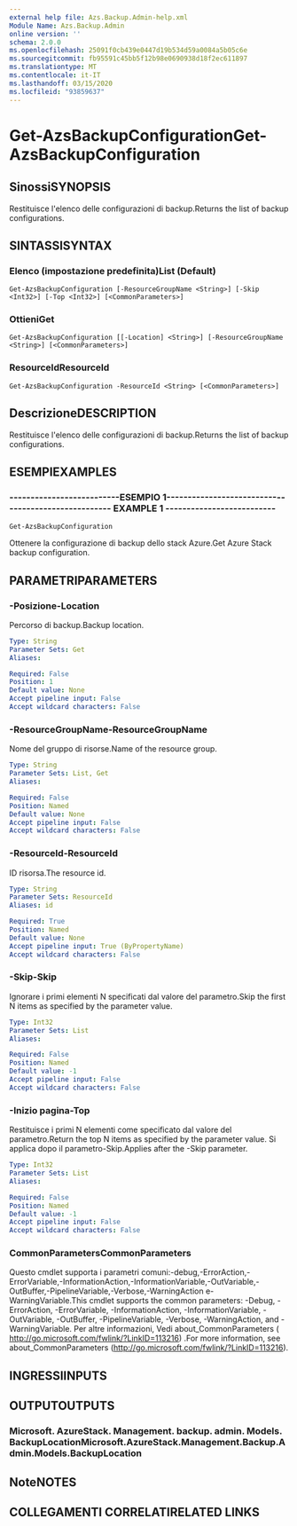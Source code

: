 ```yaml
---
external help file: Azs.Backup.Admin-help.xml
Module Name: Azs.Backup.Admin
online version: ''
schema: 2.0.0
ms.openlocfilehash: 25091f0cb439e0447d19b534d59a0084a5b05c6e
ms.sourcegitcommit: fb95591c45bb5f12b98e0690938d18f2ec611897
ms.translationtype: MT
ms.contentlocale: it-IT
ms.lasthandoff: 03/15/2020
ms.locfileid: "93859637"
---
```

# <span data-ttu-id="85d3c-101">Get-AzsBackupConfiguration</span><span class="sxs-lookup"><span data-stu-id="85d3c-101">Get-AzsBackupConfiguration</span></span>

## <span data-ttu-id="85d3c-102">Sinossi</span><span class="sxs-lookup"><span data-stu-id="85d3c-102">SYNOPSIS</span></span>
<span data-ttu-id="85d3c-103">Restituisce l'elenco delle configurazioni di backup.</span><span class="sxs-lookup"><span data-stu-id="85d3c-103">Returns the list of backup configurations.</span></span>

## <span data-ttu-id="85d3c-104">SINTASSI</span><span class="sxs-lookup"><span data-stu-id="85d3c-104">SYNTAX</span></span>

### <span data-ttu-id="85d3c-105">Elenco (impostazione predefinita)</span><span class="sxs-lookup"><span data-stu-id="85d3c-105">List (Default)</span></span>
```
Get-AzsBackupConfiguration [-ResourceGroupName <String>] [-Skip <Int32>] [-Top <Int32>] [<CommonParameters>]
```

### <span data-ttu-id="85d3c-106">Ottieni</span><span class="sxs-lookup"><span data-stu-id="85d3c-106">Get</span></span>
```
Get-AzsBackupConfiguration [[-Location] <String>] [-ResourceGroupName <String>] [<CommonParameters>]
```

### <span data-ttu-id="85d3c-107">ResourceId</span><span class="sxs-lookup"><span data-stu-id="85d3c-107">ResourceId</span></span>
```
Get-AzsBackupConfiguration -ResourceId <String> [<CommonParameters>]
```

## <span data-ttu-id="85d3c-108">Descrizione</span><span class="sxs-lookup"><span data-stu-id="85d3c-108">DESCRIPTION</span></span>
<span data-ttu-id="85d3c-109">Restituisce l'elenco delle configurazioni di backup.</span><span class="sxs-lookup"><span data-stu-id="85d3c-109">Returns the list of backup configurations.</span></span>

## <span data-ttu-id="85d3c-110">ESEMPI</span><span class="sxs-lookup"><span data-stu-id="85d3c-110">EXAMPLES</span></span>

### <span data-ttu-id="85d3c-111">--------------------------ESEMPIO 1--------------------------</span><span class="sxs-lookup"><span data-stu-id="85d3c-111">-------------------------- EXAMPLE 1 --------------------------</span></span>
```
Get-AzsBackupConfiguration
```

<span data-ttu-id="85d3c-112">Ottenere la configurazione di backup dello stack Azure.</span><span class="sxs-lookup"><span data-stu-id="85d3c-112">Get Azure Stack backup configuration.</span></span>

## <span data-ttu-id="85d3c-113">PARAMETRI</span><span class="sxs-lookup"><span data-stu-id="85d3c-113">PARAMETERS</span></span>

### <span data-ttu-id="85d3c-114">-Posizione</span><span class="sxs-lookup"><span data-stu-id="85d3c-114">-Location</span></span>
<span data-ttu-id="85d3c-115">Percorso di backup.</span><span class="sxs-lookup"><span data-stu-id="85d3c-115">Backup location.</span></span>

```yaml
Type: String
Parameter Sets: Get
Aliases: 

Required: False
Position: 1
Default value: None
Accept pipeline input: False
Accept wildcard characters: False
```

### <span data-ttu-id="85d3c-116">-ResourceGroupName</span><span class="sxs-lookup"><span data-stu-id="85d3c-116">-ResourceGroupName</span></span>
<span data-ttu-id="85d3c-117">Nome del gruppo di risorse.</span><span class="sxs-lookup"><span data-stu-id="85d3c-117">Name of the resource group.</span></span>

```yaml
Type: String
Parameter Sets: List, Get
Aliases: 

Required: False
Position: Named
Default value: None
Accept pipeline input: False
Accept wildcard characters: False
```

### <span data-ttu-id="85d3c-118">-ResourceId</span><span class="sxs-lookup"><span data-stu-id="85d3c-118">-ResourceId</span></span>
<span data-ttu-id="85d3c-119">ID risorsa.</span><span class="sxs-lookup"><span data-stu-id="85d3c-119">The resource id.</span></span>

```yaml
Type: String
Parameter Sets: ResourceId
Aliases: id

Required: True
Position: Named
Default value: None
Accept pipeline input: True (ByPropertyName)
Accept wildcard characters: False
```

### <span data-ttu-id="85d3c-120">-Skip</span><span class="sxs-lookup"><span data-stu-id="85d3c-120">-Skip</span></span>
<span data-ttu-id="85d3c-121">Ignorare i primi elementi N specificati dal valore del parametro.</span><span class="sxs-lookup"><span data-stu-id="85d3c-121">Skip the first N items as specified by the parameter value.</span></span>

```yaml
Type: Int32
Parameter Sets: List
Aliases: 

Required: False
Position: Named
Default value: -1
Accept pipeline input: False
Accept wildcard characters: False
```

### <span data-ttu-id="85d3c-122">-Inizio pagina</span><span class="sxs-lookup"><span data-stu-id="85d3c-122">-Top</span></span>
<span data-ttu-id="85d3c-123">Restituisce i primi N elementi come specificato dal valore del parametro.</span><span class="sxs-lookup"><span data-stu-id="85d3c-123">Return the top N items as specified by the parameter value.</span></span>
<span data-ttu-id="85d3c-124">Si applica dopo il parametro-Skip.</span><span class="sxs-lookup"><span data-stu-id="85d3c-124">Applies after the -Skip parameter.</span></span>

```yaml
Type: Int32
Parameter Sets: List
Aliases: 

Required: False
Position: Named
Default value: -1
Accept pipeline input: False
Accept wildcard characters: False
```

### <span data-ttu-id="85d3c-125">CommonParameters</span><span class="sxs-lookup"><span data-stu-id="85d3c-125">CommonParameters</span></span>
<span data-ttu-id="85d3c-126">Questo cmdlet supporta i parametri comuni:-debug,-ErrorAction,-ErrorVariable,-InformationAction,-InformationVariable,-OutVariable,-OutBuffer,-PipelineVariable,-Verbose,-WarningAction e-WarningVariable.</span><span class="sxs-lookup"><span data-stu-id="85d3c-126">This cmdlet supports the common parameters: -Debug, -ErrorAction, -ErrorVariable, -InformationAction, -InformationVariable, -OutVariable, -OutBuffer, -PipelineVariable, -Verbose, -WarningAction, and -WarningVariable.</span></span> <span data-ttu-id="85d3c-127">Per altre informazioni, Vedi about_CommonParameters ( http://go.microsoft.com/fwlink/?LinkID=113216) .</span><span class="sxs-lookup"><span data-stu-id="85d3c-127">For more information, see about_CommonParameters (http://go.microsoft.com/fwlink/?LinkID=113216).</span></span>

## <span data-ttu-id="85d3c-128">INGRESSI</span><span class="sxs-lookup"><span data-stu-id="85d3c-128">INPUTS</span></span>

## <span data-ttu-id="85d3c-129">OUTPUT</span><span class="sxs-lookup"><span data-stu-id="85d3c-129">OUTPUTS</span></span>

### <span data-ttu-id="85d3c-130">Microsoft. AzureStack. Management. backup. admin. Models. BackupLocation</span><span class="sxs-lookup"><span data-stu-id="85d3c-130">Microsoft.AzureStack.Management.Backup.Admin.Models.BackupLocation</span></span>

## <span data-ttu-id="85d3c-131">Note</span><span class="sxs-lookup"><span data-stu-id="85d3c-131">NOTES</span></span>

## <span data-ttu-id="85d3c-132">COLLEGAMENTI CORRELATI</span><span class="sxs-lookup"><span data-stu-id="85d3c-132">RELATED LINKS</span></span>

